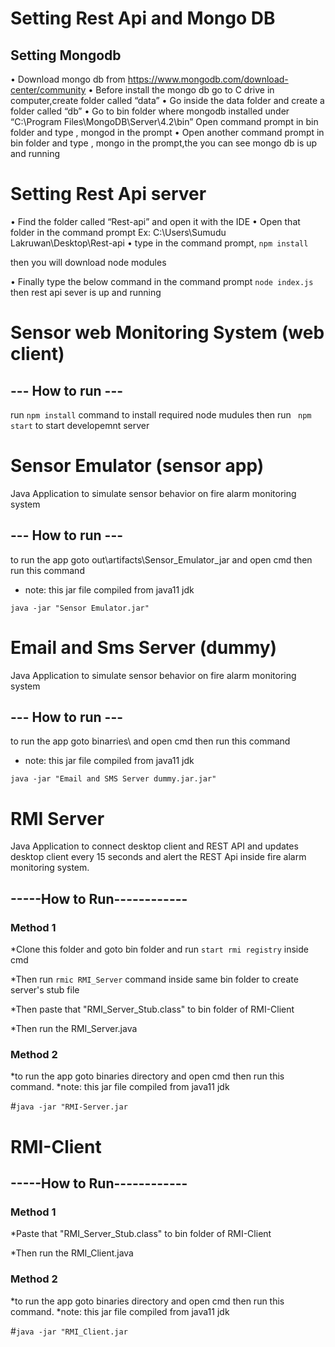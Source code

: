 
# Setting Rest Api and Mongo DB
##	Setting Mongodb

•	Download mongo db from https://www.mongodb.com/download-center/community
•	Before install the mongo db go to  C drive in computer,create folder called “data”
•	Go inside the data folder and create a  folder called “db”
•	Go to bin folder where  mongodb installed under “C:\Program Files\MongoDB\Server\4.2\bin”
Open command prompt in bin folder and type , mongod in the prompt
•	Open another  command prompt in bin folder and type , mongo  in the prompt,the you can see mongo db is up and running


#	Setting Rest Api server

•	Find the folder called “Rest-api” and open it with the IDE
•	Open that folder in the  command prompt
Ex: C:\Users\Sumudu Lakruwan\Desktop\Rest-api
•	type in the command prompt,
` npm install `

then you will download node modules

•	Finally type the below command in the   command prompt
    ` node index.js `
then rest api sever is up and running
 
# Sensor web Monitoring System (web client)

## --- How to run ---
run ` npm install ` command to install required node mudules
then run ` npm start` to start developemnt server

# Sensor Emulator (sensor app)
Java Application to simulate sensor behavior on fire alarm monitoring system

## --- How to run ---
to run the app goto out\artifacts\Sensor_Emulator_jar and open cmd then run this command
* note: this jar file compiled from java11 jdk

` java -jar "Sensor Emulator.jar" `

# Email and Sms Server (dummy)
Java Application to simulate sensor behavior on fire alarm monitoring system

## --- How to run ---
to run the app goto binarries\ and open cmd then run this command
* note: this jar file compiled from java11 jdk

` java -jar "Email and SMS Server dummy.jar.jar" `


# RMI Server

Java Application to connect desktop client and REST API and updates desktop client every 15 seconds and alert the REST Api inside fire alarm monitoring system.

## -----How to Run------------

### Method 1

*Clone this folder and goto bin folder and run `start rmi registry` inside cmd

*Then run `rmic RMI_Server` command inside same bin folder to create server's stub file

*Then paste that "RMI_Server_Stub.class" to bin folder of RMI-Client

*Then run the RMI_Server.java

### Method 2

*to run the app goto binaries directory and open cmd then run this command.
*note: this jar file compiled from java11 jdk

#` java -jar "RMI-Server.jar ` 


# RMI-Client

## -----How to Run------------

### Method 1

*Paste that "RMI_Server_Stub.class" to bin folder of RMI-Client

*Then run the RMI_Client.java

### Method 2

*to run the app goto binaries directory and open cmd then run this command.
*note: this jar file compiled from java11 jdk

#` java -jar "RMI_Client.jar ` 
